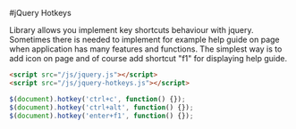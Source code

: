 #jQuery Hotkeys

Library allows you implement key shortcuts behaviour with jquery. Sometimes there is needed to implement for example help guide on page when application has many features and functions. The simplest way is to add icon on page and of course add shortcut "f1" for displaying help guide.

 ````html
<script src="/js/jquery.js"></script>
<script src="/js/jquery-hotkeys.js"></script>
 ````

 ````javascript
$(document).hotkey('ctrl+c', function() {});
$(document).hotkey('ctrl+alt', function() {});
$(document).hotkey('enter+f1', function() {});
````

